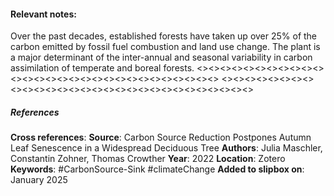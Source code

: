 #### **Relevant notes**:
Over the past decades, established forests have taken up over 25% of the carbon emitted by fossil fuel combustion and land use change. The plant is a major determinant of the inter-annual and seasonal variability in carbon assimilation of temperate and boreal forests.
<><><><><><><><><><><><><><><><><><><><><><><><><><><><><>
<><><><><><><><><><><><><><><><><><><><><><><><><><><><><>
##### References
**Cross references**: 
**Source**: Carbon Source Reduction Postpones Autumn Leaf Senescence in a Widespread Deciduous Tree
**Authors**: Julia Maschler, Constantin Zohner, Thomas Crowther
**Year**: 2022
**Location**: Zotero
**Keywords**: #CarbonSource-Sink #climateChange 
**Added to slipbox on**: January 2025
